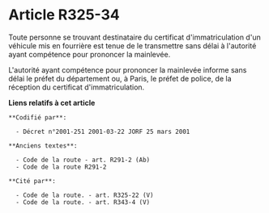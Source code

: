 # Article R325-34

Toute personne se trouvant destinataire du certificat d'immatriculation d'un véhicule mis en fourrière est tenue de le
transmettre sans délai à l'autorité ayant compétence pour prononcer la mainlevée.

L'autorité ayant compétence pour prononcer la mainlevée informe sans délai le préfet du département ou, à Paris, le préfet de
police, de la réception du certificat d'immatriculation.

**Liens relatifs à cet article**

	**Codifié par**:

	  - Décret n°2001-251 2001-03-22 JORF 25 mars 2001

	**Anciens textes**:

	  - Code de la route - art. R291-2 (Ab)
	  - Code de la route R291-2

	**Cité par**:

	  - Code de la route. - art. R325-22 (V)
	  - Code de la route. - art. R343-4 (V)
